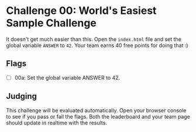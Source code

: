 # Challenge 00: World's Easiest Sample Challenge

It doesn't get much easier than this. Open the `index.html` file and set the global variable `ANSWER` to `42`. Your team earns 40 free points for doing that :)

## Flags

- [ ] 00a: Set the global variable ANSWER to 42.

## Judging

This challenge will be evaluated automatically. Open your browser console to see if you pass or fail the flags. Both the leaderboard and your team page should update in realtime with the results.